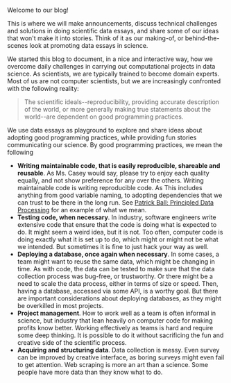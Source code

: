 Welcome to our blog!

This is where we will make announcements, discuss technical challenges and solutions in doing scientific data essays, and share some of our ideas that won't make it into stories. Think of it as our making-of, or behind-the-scenes look at promoting data essays in science.

We started this blog to document, in a nice and interactive way, how we overcome daily challenges in carrying out computational projects in data science. As scientists, we are typically trained to become domain experts. Most of us are not computer scientists, but we are increasingly confronted with the following reality:

> The scientific ideals--reproducibility, providing accurate description of the world, or more generally making true statements about the world--are dependent on good programming practices.

We use data essays as playground to explore and share ideas about adopting good programming practices, while providing fun stories communicating our science. By good programming practices, we mean the following

 - **Writing maintainable code, that is easily reproducible, shareable and reusable**. As Ms. Casey would say, please try to enjoy each quality equally, and not show preference for any over the others. Writing maintainable code is writing reproducible code. As This includes anything from good variable naming, to adopting dependencies that we can trust to be there in the long run. See [Patrick Ball: Principled Data Processing](https://www.youtube.com/watch?v=ZSunU9GQdcI) for an example of what we mean. 
 - **Testing code, when necessary**. In industry, software engineers write extensive code that ensure that the code is doing what is expected to do. It might seem a weird idea, but it is not. Too often, computer code is doing exactly what it is set up to do, which might or might not be what we intended. But sometimes it is fine to just hack your way as well.
 - **Deploying a database, once again when necessary**. In some cases, a team might want to reuse the same data, which might be changing in time. As with code, the data can be tested to make sure that the data collection process was bug-free, or trustworthy. Or there might be a need to scale the data process, either in terms of size or speed. Then, having a database, accessed via some API, is a worthy goal. But there are important considerations about deploying databases, as they might be overkilled in most projects.
 - **Project management**. How to work well as a team is often informal in science, but industry that lean heavily on computer code for making profits know better. Working effectively as teams is hard and require some deep thinking. It is possible to do it without sacrificing the fun and creative side of the scientific process.
 - **Acquiring and structuring data**. Data collection is messy. Even survey can be improved by creative interface, as boring surveys might even fail to get attention. Web scraping is more an art than a science. Some people have more data than they know what to do. 
